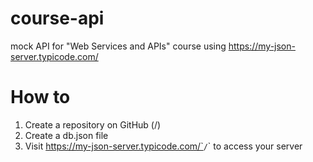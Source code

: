 # course-api
mock API for "Web Services and APIs" course using https://my-json-server.typicode.com/

# How to
1. Create a repository on GitHub (<your-username>/<your-repo>)
2. Create a db.json file
3. Visit https://my-json-server.typicode.com/`<your-username>`/`<your-repo>` to access your server

